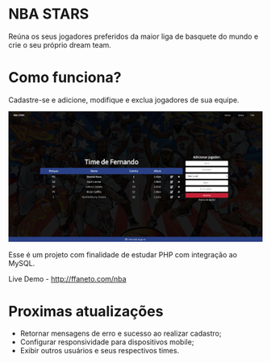 # NBA STARS
Reúna os seus jogadores preferidos da maior liga de basquete do mundo e crie o seu próprio dream team.

# Como funciona?
Cadastre-se e adicione, modifique e exclua jogadores de sua equipe.

<img src="img/nba-stars.png">

Esse é um projeto com finalidade de estudar PHP com integração ao MySQL.

Live Demo - http://ffaneto.com/nba

# Proximas atualizações
- Retornar mensagens de erro e sucesso ao realizar cadastro;
- Configurar responsividade para dispositivos mobile;
- Exibir outros usuários e seus respectivos times.